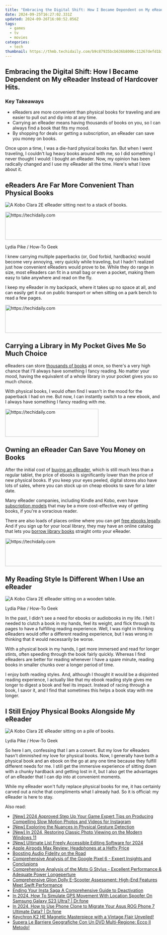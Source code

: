 ```yaml
---
title: "Embracing the Digital Shift: How I Became Dependent on My eReader Instead of Hardcover Hits."
date: 2024-09-25T16:27:02.331Z
updated: 2024-09-26T16:08:52.056Z
tags:
  - games
  - tv
  - movies
categories:
  - tech
thumbnail: https://thmb.techidaily.com/b9c87935bcb636b8006c11267defd1b13d4f0a5467f4617c51e1bd762f7f5db4.png
---
```


## Embracing the Digital Shift: How I Became Dependent on My eReader Instead of Hardcover Hits.

### Key Takeaways

* eReaders are more convenient than physical books for traveling and are easier to pull out and dip into at any time.
* Carrying an eReader means having thousands of books on you, so I can always find a book that fits my mood.
* By shopping for deals or getting a subscription, an eReader can save you money on books.

 Once upon a time, I was a die-hard physical books fan. But when I went traveling, I couldn't lug heavy books around with me, so I did something I never thought I would: I bought an eReader. Now, my opinion has been radically changed and I use my eReader all the time. Here's what I love about it.

##  eReaders Are Far More Convenient Than Physical Books

![A Kobo Clara 2E eReader sitting next to a stack of books.](https://static1.howtogeekimages.com/wordpress/wp-content/uploads/2024/04/img_4123.jpg) 

<!-- affiliate ads begin -->
<a href="https://appsumo.8odi.net/c/5597632/2151873/7443" target="_top" id="2151873">
  <img src="//a.impactradius-go.com/display-ad/7443-2151873" border="0" alt="https://techidaily.com" width="728" height="90"/>
</a>
<img height="0" width="0" src="https://appsumo.8odi.net/i/5597632/2151873/7443" style="position:absolute;visibility:hidden;" border="0" />
<!-- affiliate ads end -->

Lydia Pike / How-To Geek

 I knew carrying multiple paperbacks (or, God forbid, hardbacks) would become very annoying, very quickly while traveling, but I hadn't realized just how convenient eReaders would prove to be. While they do range in size, most eReaders can fit in a small bag or even a pocket, making them easy to take anywhere and read on the fly.

 I keep my eReader in my backpack, where it takes up no space at all, and can easily get it out on public transport or when sitting on a park bench to read a few pages.

<!-- affiliate ads begin -->
<a href="https://appsumo.8odi.net/c/5597632/2100537/7443" target="_top" id="2100537">
  <img src="//a.impactradius-go.com/display-ad/7443-2100537" border="0" alt="https://techidaily.com" width="728" height="90"/>
</a>
<img height="0" width="0" src="https://appsumo.8odi.net/i/5597632/2100537/7443" style="position:absolute;visibility:hidden;" border="0" />
<!-- affiliate ads end -->

##  Carrying a Library in My Pocket Gives Me So Much Choice

 eReaders can store [thousands of books](https://extra-guidance.techidaily.com/optimal-audio-on-ios-the-essentials-of-podcasting-for-2024/) at once, so there's a very high chance that I'll always have something I fancy reading. No matter your mood, having the equivalent of a whole library in your pocket gives you so much choice.

 With physical books, I would often find I wasn't in the mood for the paperback I had on me. But now, I can instantly switch to a new ebook, and I always have something I fancy reading with me.

<!-- affiliate ads begin -->
<a href="https://laganoo.pxf.io/c/5597632/1528685/16446" target="_top" id="1528685">
  <img src="//a.impactradius-go.com/display-ad/16446-1528685" border="0" alt="https://techidaily.com" width="300" height="90"/>
</a>
<img height="0" width="0" src="https://laganoo.pxf.io/i/5597632/1528685/16446" style="position:absolute;visibility:hidden;" border="0" />
<!-- affiliate ads end -->

##  Owning an eReader Can Save You Money on Books

 After the initial cost of [buying an eReader](https://extra-tips.techidaily.com/superior-10-mobile-apps-to-edit-your-face/), which is still much less than a regular tablet, the price of ebooks is significantly lower than the price of new physical books. If you keep your eyes peeled, digital stores also have lots of sales, where you can stock up on cheap ebooks to save for a later date.

 Many eReader companies, including Kindle and Kobo, even have [subscription models](https://hardware-reviews.techidaily.com/msi-unveils-top-tier-z890-and-b8n60-boards-for-intel-arc-s-certified-before-the-excitement-of-computex-2024-begins/) that may be a more cost-effective way of getting books, if you're a voracious reader.

 There are also loads of places online where you can get [free ebooks legally](https://extra-information.techidaily.com/in-2024-advanced-vr-tech-for-drone-enthusiasts/). And if you sign up for your local library, they may have an online catalog that lets you [borrow library books](https://unlock-android.techidaily.com/top-apps-and-online-tools-to-track-infinix-note-30-vip-racing-edition-phone-withwithout-imei-number-by-drfone-android/) straight onto your eReader.

<!-- affiliate ads begin -->
<a href="https://laganoo.pxf.io/c/5597632/1657399/16446" target="_top" id="1657399">
  <img src="//a.impactradius-go.com/display-ad/16446-1657399" border="0" alt="https://techidaily.com" width="728" height="90"/>
</a>
<img height="0" width="0" src="https://laganoo.pxf.io/i/5597632/1657399/16446" style="position:absolute;visibility:hidden;" border="0" />
<!-- affiliate ads end -->

##  My Reading Style Is Different When I Use an eReader

![A Kobo Clara 2E eReader sitting on a wooden table.](https://static1.howtogeekimages.com/wordpress/wp-content/uploads/2024/04/img_4126-1.jpg) 

Lydia Pike / How-To Geek

 In the past, I didn't see a need for ebooks or audiobooks in my life. I felt I needed to clutch a book in my hands, feel its weight, and flick through its pages to have a fulfilling reading experience. Well, I was right in thinking eReaders would offer a different reading experience, but I was wrong in thinking that it would necessarily be worse.

 With a physical book in my hands, I get more immersed and read for longer stints, often speeding through the book fairly quickly. Whereas I find eReaders are better for reading whenever I have a spare minute, reading books in smaller chunks over a longer period of time.

 I enjoy both reading styles. And, although I thought it would be a disjointed reading experience, I actually like that my ebook reading style gives me longer to digest a book and feel its impact. Instead of racing through a book, I savor it, and I find that sometimes this helps a book stay with me longer.

##  I Still Enjoy Physical Books Alongside My eReader

![A Kobo Clara 2E eReader sitting on a pile of books.](https://static1.howtogeekimages.com/wordpress/wp-content/uploads/2024/04/img_4125-1.jpg) 

Lydia Pike / How-To Geek

 So here I am, confessing that I am a convert. But my love for eReaders hasn't diminished my love for physical books. Now, I generally have both a physical book and an ebook on the go at any one time because they fulfill different needs for me. I still get the immersive experience of sitting down with a chunky hardback and getting lost in it, but I also get the advantages of an eReader that I can dip into at convenient moments.

 While my eReader won't fully replace physical books for me, it has certainly carved out a niche that compliments what I already had. So it is official: my eReader is here to stay.

<ins class="adsbygoogle"
     style="display:block"
     data-ad-format="autorelaxed"
     data-ad-client="ca-pub-7571918770474297"
     data-ad-slot="1223367746"></ins>

<ins class="adsbygoogle"
     style="display:block"
     data-ad-client="ca-pub-7571918770474297"
     data-ad-slot="8358498916"
     data-ad-format="auto"
     data-full-width-responsive="true"></ins>

<span class="atpl-alsoreadstyle">Also read:</span>
<div><ul>
<li><a href="https://instagram-clips.techidaily.com/new-2024-approved-step-up-your-game-expert-tips-on-producing-compelling-slow-motion-photos-and-videos-for-instagram/"><u>[New] 2024 Approved Step Up Your Game Expert Tips on Producing Compelling Slow Motion Photos and Videos for Instagram</u></a></li>
<li><a href="https://some-knowledge.techidaily.com/new-exploring-the-nuances-in-physical-gesture-detection/"><u>[New] Exploring the Nuances in Physical Gesture Detection</u></a></li>
<li><a href="https://vp-tips.techidaily.com/new-in-2024-restoring-classic-photo-viewing-on-the-modern-windows-11/"><u>[New] In 2024, Restoring Classic Photo Viewing on the Modern Windows 11</u></a></li>
<li><a href="https://youtube-web.techidaily.com/ltimate-list-freely-accessible-editing-software-for-2024/"><u>[New] Ultimate List Freely Accessible Editing Software for 2024</u></a></li>
<li><a href="https://buynow-help.techidaily.com/apple-airpods-max-review-headphones-at-a-hefty-price/"><u>Apple Airpods Max Review: Headphones at a Hefty Price</u></a></li>
<li><a href="https://buynow-help.techidaily.com/boosting-audio-fidelity-on-the-road/"><u>Boosting Audio Fidelity on the Road</u></a></li>
<li><a href="https://buynow-help.techidaily.com/comprehensive-analysis-of-the-google-pixel-6-expert-insights-and-conclusions/"><u>Comprehensive Analysis of the Google Pixel 6 - Expert Insights and Conclusions</u></a></li>
<li><a href="https://buynow-help.techidaily.com/comprehensive-analysis-of-the-moto-g-stylus-excellent-performance-and-adequate-power-longeperture/"><u>Comprehensive Analysis of the Moto G Stylus - Excellent Performance & Adequate Power Longeperture</u></a></li>
<li><a href="https://buynow-help.techidaily.com/comprehensive-glion-dolly-e-scooter-assessment-high-end-features-meet-swift-performance/"><u>Comprehensive Glion Dolly E-Scooter Assessment: High-End Features Meet Swift Performance</u></a></li>
<li><a href="https://instagram-clips.techidaily.com/ending-your-insta-saga-a-comprehensive-guide-to-deactivation/"><u>Ending Your Insta Saga A Comprehensive Guide to Deactivation</u></a></li>
<li><a href="https://review-topics.techidaily.com/in-2024-how-to-simulate-gps-movement-with-location-spoofer-on-samsung-galaxy-s23-ultra-drfone-by-drfone-virtual-android/"><u>In 2024, How To Simulate GPS Movement With Location Spoofer On Samsung Galaxy S23 Ultra? | Dr.fone</u></a></li>
<li><a href="https://android-transfer.techidaily.com/in-2024-how-to-use-phone-clone-to-migrate-your-asus-rog-phone-7-ultimate-data-drfone-by-drfone-transfer-from-android-transfer-from-android/"><u>In 2024, How to Use Phone Clone to Migrate Your Asus ROG Phone 7 Ultimate Data? | Dr.fone</u></a></li>
<li><a href="https://hardware-reviews.techidaily.com/1723341743664-keychron-k2-he-magnetic-masterpiece-with-a-vintage-flair-unveiled/"><u>Keychron K2 HE Magnetic Masterpiece with a Vintage Flair Unveiled!</u></a></li>
<li><a href="https://vp-tips.techidaily.com/supera-le-barriere-geografiche-con-un-dvd-multi-regione-ecco-il-metodo/"><u>Supera Le Barriere Geografiche Con Un DVD Multi-Regione: Ecco Il Metodo!</u></a></li>
</ul></div>

